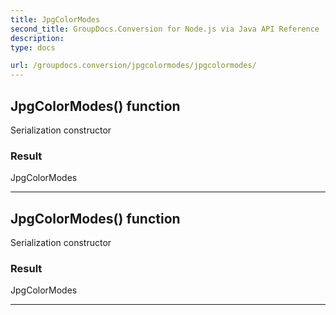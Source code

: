 ```yaml
---
title: JpgColorModes
second_title: GroupDocs.Conversion for Node.js via Java API Reference
description: 
type: docs

url: /groupdocs.conversion/jpgcolormodes/jpgcolormodes/
---
```


## JpgColorModes() function
Serialization constructor

### Result
JpgColorModes


---


## JpgColorModes() function
Serialization constructor

### Result
JpgColorModes


---


